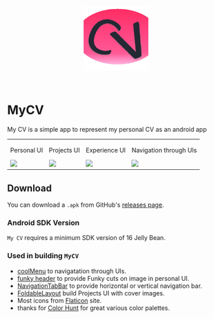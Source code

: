 <br/>
<p align="center">
  <a href="https://github.com/samerkador/MyCV">
      <img src ="https://github.com/samerkador/MyCV/blob/master/app/src/main/res/drawable/cv_logo_me_mycv_croped.png" alt="MycvLogo" height="150" width="150" alt="MyCV"/>
  </a>
</p>
<br/>

# MyCV

My CV is a simple app to represent my personal CV as an android app

<table align="center">
    <tr>
        <td><p>Personal UI </p> <img src="https://drive.google.com/uc?export=download&id=0Bxx_zwvRk-MbakI5QXI5QVl6TE0"/></td>
        <td><p>Projects UI </p> <img src="https://drive.google.com/uc?export=download&id=0Bxx_zwvRk-MbT1NWY0ROWktQVm8"/></td>
        <td><p>Experience UI </p> <img src="https://drive.google.com/uc?export=download&id=0Bxx_zwvRk-MbOUFKeTY0bWJoa0U"/></td>
        <td><p>Navigation through UIs </p> <img src="https://drive.google.com/uc?export=download&id=0Bxx_zwvRk-MbOWdTVzRONGUyOHM"/></td>
    </tr>
</table>


## Download

You can download a `.apk` from GitHub's [releases page](https://github.com/samerkador/MyCV/releases).

### Android SDK Version

``` My CV ``` requires a minimum SDK version of 16 Jelly Bean.

### Used in building ```MyCV```

- [coolMenu](https://github.com/DxTT/coolMenu) to navigatation through UIs.
- [funky header](https://github.com/IntruderShanky/Frisson) to provide Funky cuts on image in personal UI.
- [NavigationTabBar](https://github.com/Devlight/NavigationTabBar) to provide horizontal or vertical navigation bar.
- [FoldableLayout](https://github.com/alexvasilkov/FoldableLayout) build Projects UI with cover images.
- Most icons from [Flaticon](https://www.flaticon.com/) site.  
- thanks for [Color Hunt](http://colorhunt.co/c/17117) for great various color palettes.
